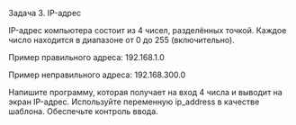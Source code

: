 Задача 3. IP-адрес

IP-адрес компьютера состоит из 4 чисел, разделённых точкой. Каждое число находится в диапазоне от 0 до 255 (включительно). 


Пример правильного адреса: 192.168.1.0

Пример неправильного адреса: 192.168.300.0


Напишите программу, которая получает на вход 4 числа и выводит на экран IP-адрес. Используйте переменную ip_address в качестве шаблона. Обеспечьте контроль ввода.
